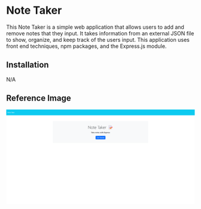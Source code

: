 # Note Taker
This Note Taker is a simple web application that allows users to add and remove notes that they input. It takes information from an external JSON file to show, organize, and keep track of the users input. This application uses front end techniques, npm packages, and the Express.js module.

## Installation

N/A



## Reference Image 

![Image Alt Text](public/assets/images/Note%20Taker.png)
